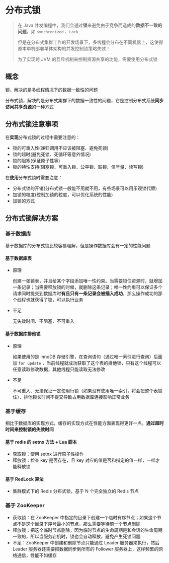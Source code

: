 # 分布式锁

> 在 Java 并发编程中，我们会通过**锁**来避免由于竞争而造成的**数据不一致的问题**，如 `synchronized` 、`Lock`
>
> 但是在分布式集群工作的开发场景下，多线程会分布在不同机器上，这使得原本单机部署单体架构的并发控制锁策略失效！
>
> 为了实现跨 JVM 的互斥机制来控制资源共享的功能，需要使用分布式锁

## 概念

锁，解决的是多线程情况下的数据一致性的问题

分布式锁，解决的是分布式集群下的数据一致性的问题，它是控制分布式系统**同步访问共享资源**的一种方式



## 分布式锁注意事项

在**实现**分布式锁的过程中需要注意的：

- 锁的可重入性(递归调用不应该被阻塞、避免死锁)
- 锁的超时(避免死锁、死循环等意外情况)
- 锁的阻塞(保证原子性等)
- 锁的特性支持(阻塞锁、可重入锁、公平锁、联锁、信号量、读写锁)

在**使用**分布式锁时需要注意：

- 分布式锁的开销(分布式锁一般能不用就不用，有些场景可以用乐观锁代替)
- 加锁的粒度(控制加锁的粒度，可以优化系统的性能)
- 加锁的方式



## 分布式锁解决方案

### 基于数据库

基于数据库的分布式锁比较容易理解，但是操作数据库会有一定的性能问题

#### 基于数据库表

- 原理

  创建一张锁表，并且给某个字段添加唯一性约束。当需要锁住资源时，就增加一条记录；当需要释放锁的时候，就删除这条记录；唯一性约束可以保证多个请求同时提交到数据库时**有且只有一条记录会被插入成功**，那么操作成功的那个线程也就获得了锁，可以执行业务

- 不足

  无失效时间、不阻塞、不可重入

#### 基于数据库排他锁

- 原理

  如果使用的是 InnoDB 存储引擎，在查询语句（通过唯一索引进行查询）后面加 `for update` ，当前线程就成功获取了这个表的排他锁，只有这个线程可以任意读取修改数据，其他线程只能读取无法修改

- 不足

  不可重入、无法保证一定使用行锁（如果没有使用唯一索引，将会把整个表锁住）、排他锁长时间不提交导致占用数据库连接影响正常业务

### 基于缓存

相比于数据库的实现方式，缓存的实现方式在性能方面表现得更好一点。**通过超时时间来控制锁的失效时间**

#### 基于 redis 的 setnx 方法 + Lua 脚本

- 获取锁：使用 setnx 进行原子性操作
- 释放锁：检查 key 是否存在，且 key 对应的值是否和指定的值一样，一样才能释放锁

#### 基于 RedLock 算法

- 集群模式下的 Redis 分布式锁，基于 N 个完全独立的 Redis 节点

### 基于 ZooKeeper

- 获取锁：在 ZooKeeper 中指定的目录下创建一个临时有序节点；如果这个节点不是这个目录下序号最小的节点，那么需要等待前一个节点删除
- 释放锁：把这个临时节点删除，因为临时节点的生命周期是和会话的生命周期一致的，所以当服务宕机时，锁也会自动释放，避免产生死锁问题
- 不足：ZooKeeper 中创建和删除节点只能通过 Leader 服务器来执行，然后 Leader 服务器还需要把数据同步到所有的 Follower 服务器上，这样频繁的网络通信，性能不如缓存